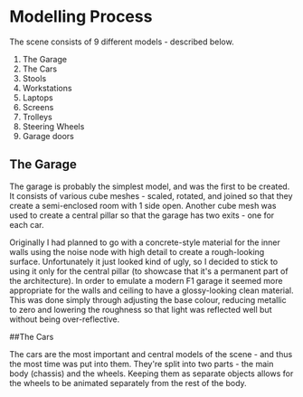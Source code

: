 # Modelling Process

The scene consists of 9 different models - described below.
1. The Garage
2. The Cars
3. Stools
4. Workstations
5. Laptops
6. Screens
7. Trolleys
8. Steering Wheels
9. Garage doors

## The Garage

The garage is probably the simplest model, and was the first to be created. It consists of various cube meshes - scaled, rotated, and joined so that they create a semi-enclosed room with 1 side open. Another cube mesh was used to create a central pillar so that the garage has two exits - one for each car.

Originally I had planned to go with a concrete-style material for the inner walls using the noise node with high detail to create a rough-looking surface. Unfortunately it just looked kind of ugly, so I decided to stick to using it only for the central pillar (to showcase that it's a permanent part of the architecture). In order to emulate a modern F1 garage it seemed more appropriate for the walls and ceiling to have a glossy-looking clean material. This was done simply through adjusting the base colour, reducing metallic to zero and lowering the roughness so that light was reflected well but without being over-reflective.

##The Cars

The cars are the most important and central models of the scene - and thus the most time was put into them.
They're split into two parts - the main body (chassis) and the wheels. Keeping them as separate objects allows for the wheels to be animated separately from the rest of the body.
